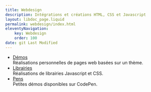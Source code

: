 ```yaml
---
title: Webdesign
description: Intégrations et créations HTML, CSS et Javascript
layout: libdoc_page.liquid
permalink: webdesign/index.html
eleventyNavigation:
    key: Webdesign
    order: 100
date: git Last Modified
---
```

*   [Démos](/content/webdesign/demos/demos.md) <br>
    Réalisations personnelles de pages web basées sur un thème.
*   [Librairies](/content/webdesign/librairies/librairies.md) <br>
    Réalisations de librairies Javascript et CSS.
*   [Pens](/content/webdesign/pens/pens.md) <br>
    Petites démos disponibles sur CodePen.